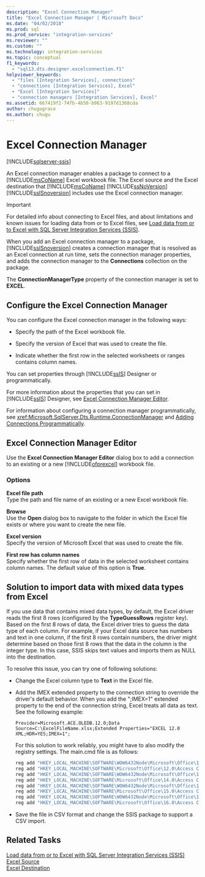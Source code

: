 ```yaml
---
description: "Excel Connection Manager"
title: "Excel Connection Manager | Microsoft Docs"
ms.date: "04/02/2018"
ms.prod: sql
ms.prod_service: "integration-services"
ms.reviewer: ""
ms.custom: ""
ms.technology: integration-services
ms.topic: conceptual
f1_keywords: 
  - "sql13.dts.designer.excelconnection.f1"
helpviewer_keywords: 
  - "files [Integration Services], connections"
  - "connections [Integration Services], Excel"
  - "Excel [Integration Services]"
  - "connection managers [Integration Services], Excel"
ms.assetid: 667419f2-74fb-4b50-b963-9197d1368cda
author: chugugrace
ms.author: chugu
---
```

# Excel Connection Manager

[!INCLUDE[sqlserver-ssis](../../includes/applies-to-version/sqlserver-ssis.md)]


  An Excel connection manager enables a package to connect to a [!INCLUDE[msCoName](../../includes/msconame-md.md)] Excel workbook file. The Excel source and the Excel destination that [!INCLUDE[msCoName](../../includes/msconame-md.md)] [!INCLUDE[ssNoVersion](../../includes/ssnoversion-md.md)] [!INCLUDE[ssISnoversion](../../includes/ssisnoversion-md.md)] includes use the Excel connection manager.  
 
> [!IMPORTANT]
> For detailed info about connecting to Excel files, and about limitations and known issues for loading data from or to Excel files, see [Load data from or to Excel with SQL Server Integration Services (SSIS)](../load-data-to-from-excel-with-ssis.md).

 When you add an Excel connection manager to a package, [!INCLUDE[ssISnoversion](../../includes/ssisnoversion-md.md)] creates a connection manager that is resolved as an Excel connection at run time, sets the connection manager properties, and adds the connection manager to the **Connections** collection on the package.  
  
 The **ConnectionManagerType** property of the connection manager is set to **EXCEL**.  
  
## Configure the Excel Connection Manager  
 You can configure the Excel connection manager in the following ways:  
  
-   Specify the path of the Excel workbook file.  
  
-   Specify the version of Excel that was used to create the file.  
  
-   Indicate whether the first row in the selected worksheets or ranges contains column names.  
  
 You can set properties through [!INCLUDE[ssIS](../../includes/ssis-md.md)] Designer or programmatically.  
  
 For more information about the properties that you can set in [!INCLUDE[ssIS](../../includes/ssis-md.md)] Designer, see [Excel Connection Manager Editor]().  
  
 For information about configuring a connection manager programmatically, see <xref:Microsoft.SqlServer.Dts.Runtime.ConnectionManager> and [Adding Connections Programmatically](../../integration-services/building-packages-programmatically/adding-connections-programmatically.md).  
  
## Excel Connection Manager Editor
  Use the **Excel Connection Manager Editor** dialog box to add a connection to an existing or a new [!INCLUDE[ofprexcel](../../includes/ofprexcel-md.md)] workbook file.  
  
### Options  
 **Excel file path**  
 Type the path and file name of an existing or a new Excel workbook file.  
   
 **Browse**  
 Use the **Open** dialog box to navigate to the folder in which the Excel file exists or where you want to create the new file.  
  
 **Excel version**  
 Specify the version of Microsoft Excel that was used to create the file.  
  
 **First row has column names**  
 Specify whether the first row of data in the selected worksheet contains column names. The default value of this option is **True**.  

## Solution to import data with mixed data types from Excel

If you use data that contains mixed data types, by default, the Excel driver reads the first 8 rows (configured by the **TypeGuessRows** register key). Based on the first 8 rows of data, the Excel driver tries to guess the data type of each column. For example, if your Excel data source has numbers and text in one column, if the first 8 rows contain numbers, the driver might determine based on those first 8 rows that the data in the column is the integer type. In this case, SSIS skips text values and imports them as NULL into the destination.

To resolve this issue, you can try one of following solutions:

* Change the Excel column type to **Text** in the Excel file.
* Add the IMEX extended property to the connection string to override the driver's default behavior. When you add the ";IMEX=1" extended property to the end of the connection string, Excel treats all data as text. See the following example:
	
  ```ACE OLEDB connection string:
  Provider=Microsoft.ACE.OLEDB.12.0;Data Source=C:\ExcelFileName.xlsx;Extended Properties="EXCEL 12.0 XML;HDR=YES;IMEX=1";
  ```

   For this solution to work reliably, you might have to also modify the registry settings. The main.cmd file is as follows:
  
   ```cmd
   reg add "HKEY_LOCAL_MACHINE\SOFTWARE\WOW6432Node\Microsoft\Office\12.0\Access Connectivity Engine\Engines\Excel" /t REG_DWORD /v TypeGuessRows /d 0 /f
   reg add "HKEY_LOCAL_MACHINE\SOFTWARE\Microsoft\Office\12.0\Access Connectivity Engine\Engines\Excel" /t REG_DWORD /v TypeGuessRows /d 0 /f
   reg add "HKEY_LOCAL_MACHINE\SOFTWARE\WOW6432Node\Microsoft\Office\14.0\Access Connectivity Engine\Engines\Excel" /t REG_DWORD /v TypeGuessRows /d 0 /f
   reg add "HKEY_LOCAL_MACHINE\SOFTWARE\Microsoft\Office\14.0\Access Connectivity Engine\Engines\Excel" /t REG_DWORD /v TypeGuessRows /d 0 /f
   reg add "HKEY_LOCAL_MACHINE\SOFTWARE\WOW6432Node\Microsoft\Office\15.0\Access Connectivity Engine\Engines\Excel" /t REG_DWORD /v TypeGuessRows /d 0 /f
   reg add "HKEY_LOCAL_MACHINE\SOFTWARE\Microsoft\Office\15.0\Access Connectivity Engine\Engines\Excel" /t REG_DWORD /v TypeGuessRows /d 0 /f
   reg add "HKEY_LOCAL_MACHINE\SOFTWARE\WOW6432Node\Microsoft\Office\16.0\Access Connectivity Engine\Engines\Excel" /t REG_DWORD /v TypeGuessRows /d 0 /f
   reg add "HKEY_LOCAL_MACHINE\SOFTWARE\Microsoft\Office\16.0\Access Connectivity Engine\Engines\Excel" /t REG_DWORD /v TypeGuessRows /d 0 /f
   ```

* Save the file in CSV format and change the SSIS package to support a CSV import.

## Related Tasks  
[Load data from or to Excel with SQL Server Integration Services (SSIS)](../load-data-to-from-excel-with-ssis.md)  
[Excel Source](../data-flow/excel-source.md)  
[Excel Destination](../data-flow/excel-destination.md)
